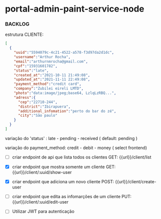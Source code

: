 # portal-admin-paint-service-node


### BACKLOG

  estrutura CLIENTE:
  
  ```json 
  [
    {
      "uuid":"5594079c-4c21-4522-a578-f3d97da2d1dc",
      "username":"Arthur Rocha",
      "email":"arthurnmrocha@gmail.com",
      "cpf":"15931601782",
      "status":"late",
      "created_at":"2021-10-11 21:49:08",
      "updated_at":"2021-11-11 22:49:08",
      "payment_method":"credit card",
      "company":"Zubilei eireli LMTD",
      "photo":"data:image/jpeg;base64, LzlqLzRBQ...",
      "adress":{
        "cep":"22710-244",
        "district":"Ibirapuera",
        "additional_infomation":"perto do bar do zé",
        "city":"São paulo"
      }
    }
  ]
  ```
  
  variação do 'status' : late - pending - received ( default: pending ) 
  
  variação do payment_method: credit - debit - money ( select frontend)
  
- [ ] criar endpoint de api que lista todos os clientes
  GET:
  {{url}}/client/list

- [x] criar endpoint que mostra somente um cliente
  GET:
  {{url}}/client/:uuid/show-user

- [x] criar endpoint que adiciona um novo cliente
  POST:
  {{url}}/client/create-user

- [ ] criar endpoint que edita as infomarções de um cliente
  PUT:
  {{url}}/client/:uuid/edit-user
  
  
- [ ] Utilizar JWT para autenticação
